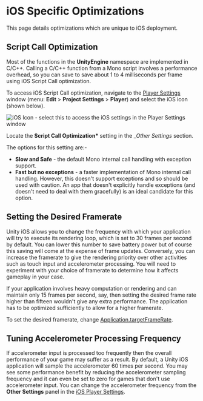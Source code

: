 iOS Specific Optimizations
==========================


This page details optimizations which are unique to iOS deployment. 

Script Call Optimization
------------------------

Most of the functions in the __UnityEngine__ namespace are implemented in C/C++. Calling a C/C++ function from a Mono script involves a performance overhead, so you can save to save about 1 to 4 milliseconds per frame using iOS Script Call optimization. 

To access iOS Script Call optimization, navigate to the [Player Settings](class-PlayerSettings) window (menu: __Edit__ >  __Project Settings__ > __Player__) and select the iOS icon (shown below).


![iOS Icon - select this to access the iOS settings in the Player Settings window](../uploads/Main/iosoptimizations_icon2.png)


Locate the __Script Call Optimization*__ setting in the __Other Settings_ section.

The options for this setting are:-

* __Slow and Safe__ - the default Mono internal call handling with exception support.
* __Fast but no exceptions__ - a faster implementation of Mono internal call handling. However, this doesn't support exceptions and so should be used with caution. An app that doesn't explicitly handle exceptions (and doesn't need to deal with them gracefully) is an ideal candidate for this option.

Setting the Desired Framerate
-----------------------------

Unity iOS allows you to change the frequency with which your application will try to execute its rendering loop, which is set to 30 frames per second by default. You can lower this number to save battery power but of course this saving will come at the expense of frame updates. Conversely, you can increase the framerate to give the rendering priority over other activities such as touch input and accelerometer processing. You will need to experiment with your choice of framerate to determine how it affects gameplay in your case.

If your application involves heavy computation or rendering and can maintain only 15 frames per second, say, then setting the desired frame rate higher than fifteen wouldn't give any extra performance. The application has to be optimized sufficiently to allow for a higher framerate.

To set the desired framerate, change [Application.targetFrameRate](ScriptRef:Application-targetFrameRate.html).

Tuning Accelerometer Processing Frequency
-----------------------------------------

If accelerometer input is processed too frequently then the overall performance of your game may suffer as a result. By default, a Unity iOS application will sample the accelerometer 60 times per second. You may see some performance benefit by reducing the accelerometer sampling frequency and it can even be set to zero for games that don't use accelerometer input. You can change the accelerometer frequency from the __Other Settings__ panel in the [iOS Player Settings](class-PlayerSettings).
